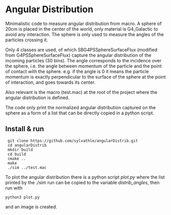 # Angular Distribution

Minimalistic code to measure angular distribution from macro.
A sphere of 20cm is placed in the center of the world, only material is G4_Galactic to avoid any interaction.
The sphere is only used to measure the angles of the particles crossing it.

Only 4 classes are used, of which SBG4PSSphereSurfaceFlux (modified from G4PSSphereSurfaceFlux) capture the angular distribution of the incoming particles (30 bins).
The angle corresponds to the incidence over the sphere, i.e. the angle between  momentum of the particle and the point of contact with the sphere. 
e.g. if the angle is 0 it means the particle momentum is exactly perpendicular to the surface of the sphere at the point of interaction, and goes towards its center.

Also relevant is the macro (test.mac) at the root of the project where the angular distribution is defined.

The code only print the normalized angular distribution captured on the sphere as a form of a list that can be directly copied in a python script.

## Install & run

```
 git clone https://github.com/sylvathle/angularDistrib.git
 cd angularDistrib
 mkdir build
 cd build
 cmake ..
 make
 ./sim ../test.mac
```

To plot the angular distribution there is a python script *plot.py* where the list printed by the ./sim run can be copied to the variable *distrib_angles*, then run with
```
python3 plot.py
```

and an image is created.



